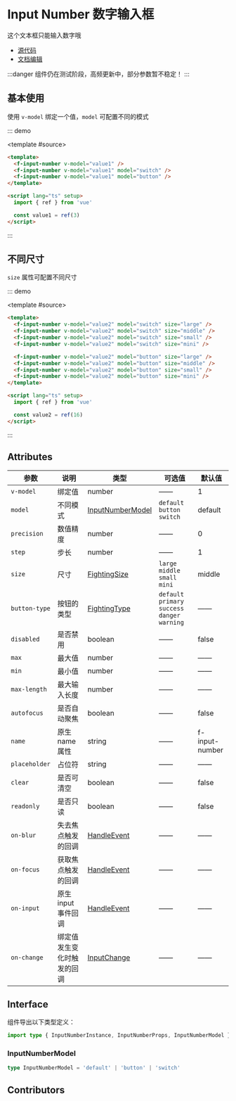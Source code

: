 # Input Number 数字输入框

这个文本框只能输入数字哦

- [源代码](https://github.com/FightingDesign/fighting-design/tree/master/packages/fighting-design/input-number)
- [文档编辑](https://github.com/FightingDesign/fighting-design/blob/master/docs/docs/components/input-number.md)

:::danger
组件仍在测试阶段，高频更新中，部分参数暂不稳定！
:::

## 基本使用

使用 `v-model` 绑定一个值，`model` 可配置不同的模式

::: demo

<template #source>
<f-input-number v-model="value1" />
<f-input-number v-model="value1" model="switch" />
<f-input-number v-model="value1" model="button" />
</template>

```html
<template>
  <f-input-number v-model="value1" />
  <f-input-number v-model="value1" model="switch" />
  <f-input-number v-model="value1" model="button" />
</template>

<script lang="ts" setup>
  import { ref } from 'vue'

  const value1 = ref(3)
</script>
```

:::

## 不同尺寸

`size` 属性可配置不同尺寸

::: demo

<template #source>
<f-input-number v-model="value2" model="switch" size="large" />
<f-input-number v-model="value2" model="switch" size="middle" />
<f-input-number v-model="value2" model="switch" size="small" />
<f-input-number v-model="value2" model="switch" size="mini" />

<f-input-number v-model="value2" model="button" size="large" />
<f-input-number v-model="value2" model="button" size="middle" />
<f-input-number v-model="value2" model="button" size="small" />
<f-input-number v-model="value2" model="button" size="mini" />
</template>

```html
<template>
  <f-input-number v-model="value2" model="switch" size="large" />
  <f-input-number v-model="value2" model="switch" size="middle" />
  <f-input-number v-model="value2" model="switch" size="small" />
  <f-input-number v-model="value2" model="switch" size="mini" />

  <f-input-number v-model="value2" model="button" size="large" />
  <f-input-number v-model="value2" model="button" size="middle" />
  <f-input-number v-model="value2" model="button" size="small" />
  <f-input-number v-model="value2" model="button" size="mini" />
</template>

<script lang="ts" setup>
  import { ref } from 'vue'

  const value2 = ref(16)
</script>
```

:::

## Attributes

| 参数          | 说明                       | 类型                                                               | 可选值                                           | 默认值         |
| ------------- | -------------------------- | ------------------------------------------------------------------ | ------------------------------------------------ | -------------- |
| `v-model`     | 绑定值                     | number                                                             | ——                                               | 1              |
| `model`       | 不同模式                   | <a href="#inputnumbermodel">InputNumberModel</a>                   | `default` `button` `switch`                      | default        |
| `precision`   | 数值精度                   | number                                                             | ——                                               | 0              |
| `step`        | 步长                       | number                                                             | ——                                               | 1              |
| `size`        | 尺寸                       | <a href="/components/interface.html#fightingsize">FightingSize</a> | `large` `middle` `small` `mini`                  | middle         |
| `button-type` | 按钮的类型                 | <a href="/components/interface.html#fightingtype">FightingType</a> | `default` `primary` `success` `danger` `warning` | ——             |
| `disabled`    | 是否禁用                   | boolean                                                            | ——                                               | false          |
| `max`         | 最大值                     | number                                                             | ——                                               | ——             |
| `min`         | 最小值                     | number                                                             | ——                                               | ——             |
| `max-length`  | 最大输入长度               | number                                                             | ——                                               | ——             |
| `autofocus`   | 是否自动聚焦               | boolean                                                            | ——                                               | false          |
| `name`        | 原生 name 属性             | string                                                             | ——                                               | f-input-number |
| `placeholder` | 占位符                     | string                                                             | ——                                               | ——             |
| `clear`       | 是否可清空                 | boolean                                                            | ——                                               | false          |
| `readonly`    | 是否只读                   | boolean                                                            | ——                                               | false          |
| `on-blur`     | 失去焦点触发的回调         | <a href="/components/interface.html#handleevent">HandleEvent</a>   | ——                                               | ——             |
| `on-focus`    | 获取焦点触发的回调         | <a href="/components/interface.html#handleevent">HandleEvent</a>   | ——                                               | ——             |
| `on-input`    | 原生 input 事件回调        | <a href="/components/interface.html#handleevent">HandleEvent</a>   | ——                                               | ——             |
| `on-change`   | 绑定值发生变化时触发的回调 | <a href="/components/interface.html#inputchange">InputChange</a>   | ——                                               | ——             |

## Interface

组件导出以下类型定义：

```ts
import type { InputNumberInstance, InputNumberProps, InputNumberModel } from 'fighting-design'
```

### InputNumberModel

```ts
type InputNumberModel = 'default' | 'button' | 'switch'
```

## Contributors

<a href="https://github.com/Tyh2001" target="_blank">
  <f-avatar round src="https://avatars.githubusercontent.com/u/73180970?v=4" />
</a>

<a href="https://github.com/unnm" target="_blank">
  <f-avatar round src="https://avatars.githubusercontent.com/u/49176117?v=4" />
</a>

<a href="https://github.com/xluoyu" target="_blank">
  <f-avatar round src="https://avatars.githubusercontent.com/u/36356701?v=4" />
</a>

<script setup lang="ts">
  import { ref } from 'vue'

  const value1 = ref(3)
  const value2 = ref(16)
</script>

<style scoped>
  .f-input-number {
    margin-top: 10px;
  }
</style>
